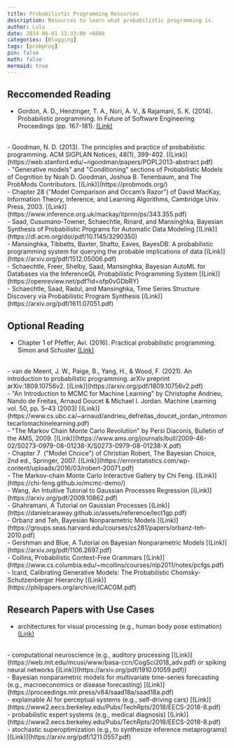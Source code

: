 ```yaml
---
title: Probabilistic Programming Resources
description: Resources to learn what probabilistic programming is.
author: Lulu
date: 2024-06-01 13:33:00 +0800
categories: [Blogging]
tags: [probprog]
pin: false
math: false
mermaid: true
---
```

## Reccomended Reading
- Gordon, A. D., Henzinger, T. A., Nori, A. V., & Rajamani, S. K. (2014). Probabilistic programming. In Future of Software Engineering Proceedings (pp. 167-181). [(Link)](https://www.microsoft.com/en-us/research/wp-content/uploads/2016/02/fose-icse2014.pdf)
<br>
- Goodman, N. D. (2013). The principles and practice of probabilistic programming. ACM SIGPLAN Notices, 48(1), 399-402. [(Link)](https://web.stanford.edu/~ngoodman/papers/POPL2013-abstract.pdf)
<br>
- "Generative models" and "Conditioning" sections of Probabilistic Models of Cognition by Noah D. Goodman, Joshua B. Tenenbaum, and The ProbMods Contributors. [(Link)](https://probmods.org/)
<br>
- Chapter 28 ("Model Comparison and Occam’s Razor") of David MacKay, Information Theory, Inference, and Learning Algorithms, Cambridge Univ. Press, 2003. [(Link)](https://www.inference.org.uk/mackay/itprnn/ps/343.355.pdf)
<br>
- Saad, Cusumano-Towner, Schaechtle, Rinard, and Mansinghka, Bayesian Synthesis of Probabilistic Programs for Automatic Data Modeling [(Link)](https://dl.acm.org/doi/pdf/10.1145/3290350)
<br>
- Mansinghka, Tibbetts, Baxter, Shafto, Eaves, BayesDB: A probabilistic programming system for querying the probable implications of data [(Link)](https://arxiv.org/pdf/1512.05006.pdf)
<br>
- Schaechtle, Freer, Shelby, Saad, Mansinghka, Bayesian AutoML for Databases via the InferenceQL Probabilistic Programming System [(Link)](https://openreview.net/pdf?id=ofp0vGDbRY)
<br>
- Schaechtle, Saad, Radul, and Mansinghka, Time Series Structure Discovery via Probabilistic Program Synthesis [(Link)](https://arxiv.org/pdf/1611.07051.pdf)
<br>

## Optional Reading

- Chapter 1 of Pfeffer, Avi. (2016). Practical probabilistic programming. Simon and Schuster [(Link)](https://livebook.manning.com/book/practical-probabilistic-programming/chapter-1/)
<br>
- van de Meent, J. W., Paige, B., Yang, H., & Wood, F. (2021). An introduction to probabilistic programming. arXiv preprint arXiv:1809.10756v2. [(Link)](https://arxiv.org/pdf/1809.10756v2.pdf)
<br>
- "An Introduction to MCMC for Machine Learning" by Christophe Andrieu, Nando de Freitas, Arnaud Doucet & Michael I. Jordan. Machine Learning vol. 50, pp. 5–43 (2003) [(Link)](https://www.cs.ubc.ca/~arnaud/andrieu_defreitas_doucet_jordan_intromontecarlomachinelearning.pdf)
<br>
- "The Markov Chain Monte Carlo Revolution" by Persi Diaconis, Bulletin of the AMS, 2009. [(Link)](https://www.ams.org/journals/bull/2009-46-02/S0273-0979-08-01238-X/S0273-0979-08-01238-X.pdf)
<br>
- Chapter 7  ("Model Choice") of Christian Robert, The Bayesian Choice, 2nd ed., Springer, 2007. [(Link)](https://errorstatistics.com/wp-content/uploads/2016/03/robert-20071.pdf)
<br>
- The Markov-chain Monte Carlo Interactive Gallery by Chi Feng. [(Link)](https://chi-feng.github.io/mcmc-demo/)
<br>
- Wang, An Intuitive Tutorial to Gaussian Processes Regression [(Link)](https://arxiv.org/pdf/2009.10862.pdf)
<br>
- Ghahramani, A Tutorial on Gaussian Processes [(Link)](https://danielcaraway.github.io/assets/reference/lect1gp.pdf)
<br>
- Orbanz and Teh, Bayesian Nonparametric Models [(Link)](https://groups.seas.harvard.edu/courses/cs281/papers/orbanz-teh-2010.pdf)
<br>
- Gershman and Blue, A Tutorial on Bayesian Nonparametric Models [(Link)](https://arxiv.org/pdf/1106.2697.pdf)
<br>
- Collins, Probabilistic Context-Free Grammars [(Link)](https://www.cs.columbia.edu/~mcollins/courses/nlp2011/notes/pcfgs.pdf)
<br>
- Icard, Calibrating Generative Models: The Probabilistic Chomsky-Schutzenberger Hierarchy [(Link)](https://philpapers.org/archive/ICACGM.pdf)
<br>

## Research Papers with Use Cases
- architectures for visual processing (e.g., human body pose estimation) [(Link)](https://dspace.mit.edu/bitstream/handle/1721.1/96620/Tenenbaum_Picture%20A.pdf?sequence=1&isAllowed=y0)
<br>
- computational neuroscience (e.g., auditory processing [(Link)](https://web.mit.edu/mcusi/www/basa-ccn/CogSci2018_adv.pdf) or spiking neural networks [(Link)](https://arxiv.org/pdf/1910.01059.pdf)) 
<br>
- Bayesian nonparametric models for multivariate time-series forecasting (e.g., macroeconomics or disease forecasting) [(Link)](https://proceedings.mlr.press/v84/saad18a/saad18a.pdf)
<br>
- explainable AI for perceptual systems (e.g., self-driving cars) [(Link)](https://www2.eecs.berkeley.edu/Pubs/TechRpts/2018/EECS-2018-8.pdf)
<br>
- probabilistic expert systems (e.g., medical diagnosis) [(Link)](https://www2.eecs.berkeley.edu/Pubs/TechRpts/2018/EECS-2018-8.pdf)
<br>
- stochastic superoptimization (e.g., to synthesize inference metaprograms) [(Link)](https://arxiv.org/pdf/1211.0557.pdf)
<br>